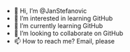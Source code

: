 - 👋 Hi, I’m @JanStefanovic
- 👀 I’m interested in learning GitHub
- 🌱 I’m currently learning GitHub
- 💞️ I’m looking to collaborate on GitHub
- 📫 How to reach me? Email, please

<!---
JanStefanovic/JanStefanovic is a ✨ special ✨ repository because its `README.md` (this file) appears on your GitHub profile.
You can click the Preview link to take a look at your changes.
--->
